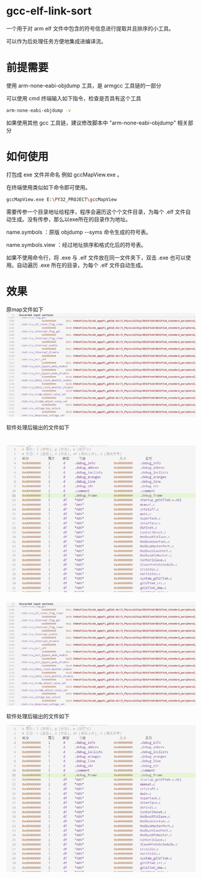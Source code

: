 # gcc-elf-link-sort
一个用于对 arm elf 文件中包含的符号信息进行提取并且排序的小工具。

可以作为后处理任务方便地集成进编译流。

# 前提需要

使用 arm-none-eabi-objdump 工具，是 armgcc 工具链的一部分

可以使用 cmd 终端输入如下指令，检查是否具有这个工具

```sh
arm-none-eabi-objdump -v
```

如果使用其他 gcc 工具链，建议修改脚本中 "arm-none-eabi-objdump" 相关部分

# 如何使用

打包成 exe 文件并命名 例如 gccMapView.exe 。

在终端使用类似如下命令即可使用。

```sh
gccMapView.exe E:\PY32_PROJECT\gccMapView
```



需要传参一个目录地址给程序，程序会遍历这个个文件目录，为每个 .elf 文件自动生成。没有传参，那么以exe所在的目录作为地址。

name.symbols ：原版 objdump --syms 命令生成的符号表。

name.symbols.view ：经过地址排序和格式化后的符号表。



如果不使用命令行，将 .exe 与 .elf 文件放在同一文件夹下，双击 .exe 也可以使用。自动遍历 .exe 所在的目录，为每个 .elf 文件自动生成。

# 效果

原map文件如下
![原map](/README.DATA/原map.png)

软件处理后输出的文件如下

![整理输出](/README.DATA/整理输出.png)
=======
![原map](.\README.DATA\原map.png)

软件处理后输出的文件如下

![整理输出](.\README.DATA\整理输出.png)
